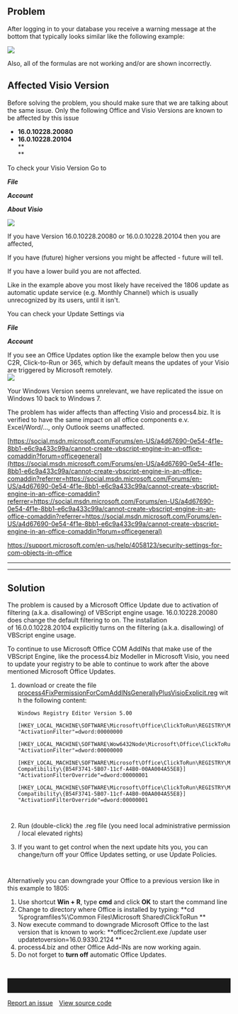 ## Problem

After logging in to your database you receive a warning message at the
bottom that typically looks similar like the following example:

![](//images.ctfassets.net/utx1h0gfm1om/23cR2tWKIoKIWWY6iogYoc/1902437800f40e876be2041c60537029/329361.png)

Also, all of the formulas are not working and/or are shown incorrectly.

## Affected Visio Version

Before solving the problem, you should make sure that we are talking
about the same issue. Only the following Office and Visio Versions are
known to be affected by this issue  

-   **16.0.10228.20080**
-   **16.0.10228.20104**  
    **  
    **

To check your Visio Version Go to 

***File***

***Account***

***About Visio*** 

![](//images.ctfassets.net/utx1h0gfm1om/47UCwnsKZyqKOsMKk0kQey/66420d1df5c468b9d339d92fa443b9a0/329211.png)

If you have Version 16.0.10228.20080 or 16.0.0.10228.20104 then you are
affected,

If you have (future) higher versions you might be affected - future will
tell.

If you have a lower build you are not affected.

Like in the example above you most likely have received the 1806 update
as automatic update service (e.g. Monthly Channel) which is usually
unrecognized by its users, until it isn't.

You can check your Update Settings via

***File***

***Account***

If you see an Office Updates option like the example below then you use
C2R, Click-to-Run or 365, which by default means the updates of your
Visio are triggered by Microsoft remotely.  
***![](//images.ctfassets.net/utx1h0gfm1om/1LHSUyaZC0K4SGUQkYEUoA/2f072d990b10bfc0929c7527acd4e9fe/329212.png)***

Your Windows Version seems unrelevant, we have replicated the issue on
Windows 10 back to Windows 7.

The problem has wider affects than affecting Visio and process4.biz. It
is verified to have the same impact on all office components e.v.
Excel/Word/..., only Outlook seems unaffected. 

[https://social.msdn.microsoft.com/Forums/en-US/a4d67690-0e54-4f1e-8bb1-e6c9a433c99a/cannot-create-vbscript-engine-in-an-office-comaddin?forum=officegeneral](https://social.msdn.microsoft.com/Forums/en-US/a4d67690-0e54-4f1e-8bb1-e6c9a433c99a/cannot-create-vbscript-engine-in-an-office-comaddin?referrer=https://social.msdn.microsoft.com/Forums/en-US/a4d67690-0e54-4f1e-8bb1-e6c9a433c99a/cannot-create-vbscript-engine-in-an-office-comaddin?referrer=https://social.msdn.microsoft.com/Forums/en-US/a4d67690-0e54-4f1e-8bb1-e6c9a433c99a/cannot-create-vbscript-engine-in-an-office-comaddin?referrer=https://social.msdn.microsoft.com/Forums/en-US/a4d67690-0e54-4f1e-8bb1-e6c9a433c99a/cannot-create-vbscript-engine-in-an-office-comaddin?forum=officegeneral)

https://support.microsoft.com/en-us/help/4058123/security-settings-for-com-objects-in-office

***  
***

## **Solution**

The problem is caused by a Microsoft Office Update due to activation of
filtering (a.k.a. disallowing) of VBScript engine
usage. 16.0.10228.20080 does change the default filtering to on. The
installation of 16.0.0.10228.20104 explicitly turns on the
filtering (a.k.a. disallowing) of VBScript engine usage.

To continue to use Microsoft Office COM AddINs that make use of the
VBScript Engine, like the process4.biz Modeller in Microsoft Visio, you
need to update your registry to be able to continue to work after the
above mentioned Microsoft Office Updates. 

1.  download or create the file
    [process4FixPermissionForComAddINsGenerallyPlusVisioExplicit.reg](https://help.process4.biz/process4FixPermissionForComAddINsGenerallyPlusVisioExplicit.reg) with
    the following content:  

        Windows Registry Editor Version 5.00

        [HKEY_LOCAL_MACHINE\SOFTWARE\Microsoft\Office\ClickToRun\REGISTRY\MACHINE\Software\Microsoft\Office\16.0\Visio\Security]
        "ActivationFilter"=dword:00000000

        [HKEY_LOCAL_MACHINE\SOFTWARE\Wow6432Node\Microsoft\Office\ClickToRun\REGISTRY\MACHINE\Software\Microsoft\Office\16.0\Visio\Security]
        "ActivationFilter"=dword:00000000

        [HKEY_LOCAL_MACHINE\SOFTWARE\Microsoft\Office\ClickToRun\REGISTRY\MACHINE\Software\Microsoft\Office\16.0\Common\COM Compatibility\{B54F3741-5B07-11cf-A4B0-00AA004A55E8}]
        "ActivationFilterOverride"=dword:00000001

        [HKEY_LOCAL_MACHINE\SOFTWARE\Microsoft\Office\ClickToRun\REGISTRY\MACHINE\Software\Wow6432Node\Microsoft\Office\16.0\Common\COM Compatibility\{B54F3741-5B07-11cf-A4B0-00AA004A55E8}]
        "ActivationFilterOverride"=dword:00000001

         

2.  Run (double-click) the .reg file (you need local administrative
    permission / local elevated rights)
3.  If you want to get control when the next update hits you, you can
    change/turn off your Office Updates setting, or use Update
    Policies.  

         

Alternatively you can downgrade your Office to a previous version like
in this example to 1805:

1.  Use shortcut **Win + R**, type **cmd** and click **OK** to start the
    command line
2.  Change to directory where Office is installed by typing: **cd
    %programfiles%\\Common Files\\Microsoft Shared\\ClickToRun **
3.  Now execute command to downgrade Microsoft Office to the last
    version that is known to work: **officec2rclient.exe /update user
    updatetoversion=16.0.9330.2124 **
4.  process4.biz and other Office Add-INs are now working again. 
5.  Do not forget to **turn off** automatic Office Updates.  
      

 


<hr style="padding-top:2rem" />
<a href="https://github.com/process4/docs/issues" target="_blank" class="bgw btn btn-primary btn-lg shadow-sm">Report an issue</a>
<a href="https://github.com/process4/docs" target="_blank" class="bgw btn btn-primary btn-lg shadow-sm" style="margin-left:10px;">View source code</a>